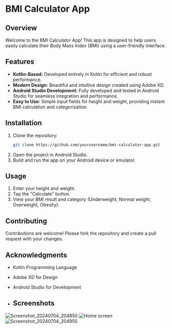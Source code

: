 # BMI Calculator App

## Overview

Welcome to the BMI Calculator App! This app is designed to help users easily calculate their Body Mass Index (BMI) using a user-friendly interface.

## Features

- **Kotlin-Based:** Developed entirely in Kotlin for efficient and robust performance.
- **Modern Design:** Beautiful and intuitive design created using Adobe XD.
- **Android Studio Development:** Fully developed and tested in Android Studio for seamless integration and performance.
- **Easy to Use:** Simple input fields for height and weight, providing instant BMI calculation and categorization.




## Installation

1. Clone the repository:
    ```sh
    git clone https://github.com/yourusername/bmi-calculator-app.git
    ```
2. Open the project in Android Studio.
3. Build and run the app on your Android device or emulator.

## Usage

1. Enter your height and weight.
2. Tap the "Calculate" button.
3. View your BMI result and category (Underweight, Normal weight, Overweight, Obesity).

## Contributing

Contributions are welcome! Please fork the repository and create a pull request with your changes.


## Acknowledgments

- Kotlin Programming Language
- Adobe XD for Design
- Android Studio for Development

- ## Screenshots
![Screenshot_20240704_204850](https://github.com/Devangchitte/BMI_calculator/assets/123309061/a91b48e3-f123-4bef-b12d-2b3d512ad11f)
![Home screen](https://github.com/Devangchitte/BMI_calculator/assets/123309061/a580c7dc-aa31-43c1-a3fa-3b49a1da7cb7)
![Screenshot_20240704_204955](https://github.com/Devangchitte/BMI_calculator/assets/123309061/c8262c54-f601-42e8-86ae-0c76a891ba76)


